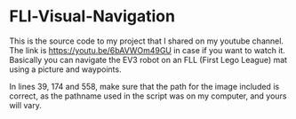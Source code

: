 # FLl-Visual-Navigation
This is the source code to my project that I shared on my youtube channel. The link is https://youtu.be/6bAVWOm49GU in case if you want to watch it. Basically you can navigate the EV3 robot on an FLL (First Lego League) mat using a picture and waypoints. 

In lines 39, 174 and 558, make sure that the path for the image included is correct, as the pathname used in the script was on my computer, and yours will vary.
